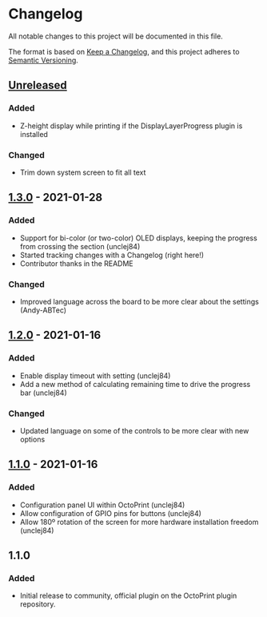 # Changelog

All notable changes to this project will be documented in this file.

The format is based on [Keep a Changelog](https://keepachangelog.com/en/1.0.0/),
and this project adheres to [Semantic Versioning](https://semver.org/spec/v2.0.0.html).

## [Unreleased]

### Added
- Z-height display while printing if the DisplayLayerProgress plugin is installed

### Changed
- Trim down system screen to fit all text

## [1.3.0] - 2021-01-28
### Added
- Support for bi-color (or two-color) OLED displays, keeping the progress from crossing the section (unclej84)
- Started tracking changes with a Changelog (right here!)
- Contributor thanks in the README

### Changed
- Improved language across the board to be more clear about the settings (Andy-ABTec)

## [1.2.0] - 2021-01-16
### Added
- Enable display timeout with setting (unclej84)
- Add a new method of calculating remaining time to drive the progress bar (unclej84)

### Changed
- Updated language on some of the controls to be more clear with new options

## [1.1.0] - 2021-01-16
### Added
- Configuration panel UI within OctoPrint (unclej84)
- Allow configuration of GPIO pins for buttons (unclej84)
- Allow 180º rotation of the screen for more hardware installation freedom (unclej84)

## 1.1.0
### Added
- Initial release to community, official plugin on the OctoPrint plugin repository.

[Unreleased]: https://github.com/sethvoltz/OctoPrint-DisplayPanel/compare/v1.3.0...HEAD
[1.3.0]: https://github.com/sethvoltz/OctoPrint-DisplayPanel/compare/v1.2.0...v1.3.0
[1.2.0]: https://github.com/sethvoltz/OctoPrint-DisplayPanel/compare/v1.1.0...v1.2.0
[1.1.0]: https://github.com/sethvoltz/OctoPrint-DisplayPanel/releases/tag/v1.1.0

